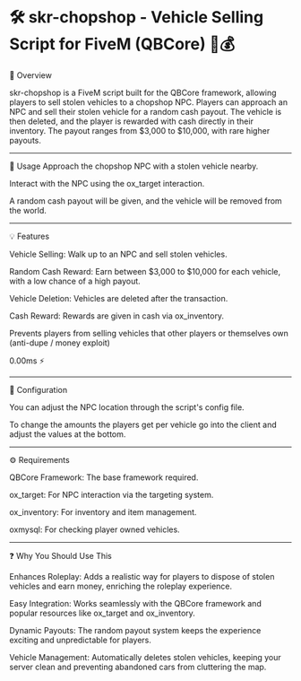 <h1>🛠️ skr-chopshop - Vehicle Selling Script for FiveM (QBCore) 🚗💰</h1>

📜 Overview

skr-chopshop is a FiveM script built for the QBCore framework, allowing players to sell stolen vehicles to a chopshop NPC. Players can approach an NPC and sell their stolen vehicle for a random cash payout. The vehicle is then deleted, and the player is rewarded with cash directly in their inventory. The payout ranges from $3,000 to $10,000, with rare higher payouts.

----------------------------------------------------------------------------------

📱 Usage
Approach the chopshop NPC with a stolen vehicle nearby.

Interact with the NPC using the ox_target interaction.

A random cash payout will be given, and the vehicle will be removed from the world.

---------------------------------------------------------------------------------

💡 Features

Vehicle Selling: Walk up to an NPC and sell stolen vehicles.

Random Cash Reward: Earn between $3,000 to $10,000 for each vehicle, with a low chance of a high payout.

Vehicle Deletion: Vehicles are deleted after the transaction.

Cash Reward: Rewards are given in cash via ox_inventory.

Prevents players from selling vehicles that other players or themselves own (anti-dupe / money exploit)

0.00ms ⚡

----------------------------------------------------------------------------------


🔧 Configuration

You can adjust the NPC location through the script's config file.

To change the amounts the players get per vehicle go into the client and adjust the values at the bottom.


--------------------------------------------------------------------------------

⚙️ Requirements

QBCore Framework: The base framework required.

ox_target: For NPC interaction via the targeting system.

ox_inventory: For inventory and item management.

oxmysql: For checking player owned vehicles.

---------------------------------------------------------------------------------

❓ Why You Should Use This

Enhances Roleplay: Adds a realistic way for players to dispose of stolen vehicles and earn money, enriching the roleplay experience.

Easy Integration: Works seamlessly with the QBCore framework and popular resources like ox_target and ox_inventory.

Dynamic Payouts: The random payout system keeps the experience exciting and unpredictable for players.

Vehicle Management: Automatically deletes stolen vehicles, keeping your server clean and preventing abandoned cars from cluttering the map.
